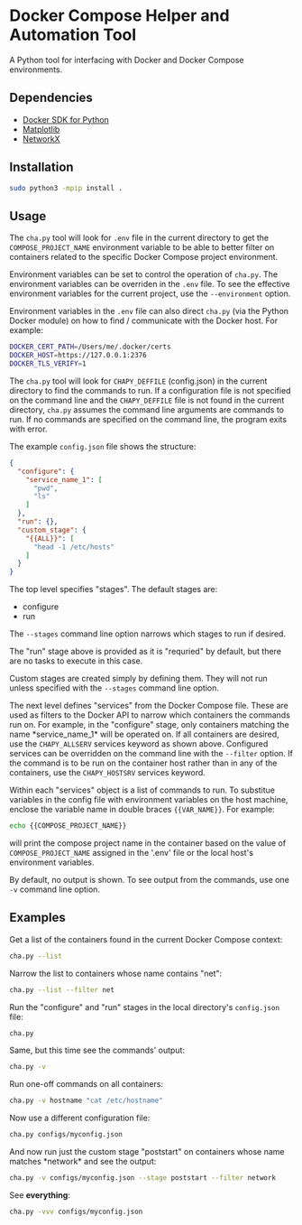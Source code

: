# Docker Compose Helper and Automation Tool

A Python tool for interfacing with Docker and Docker Compose environments.

## Dependencies

- [Docker SDK for Python](https://pypi.org/project/docker/)
- [Matplotlib](https://matplotlib.org/)
- [NetworkX](https://networkx.org/)

## Installation

```sh
sudo python3 -mpip install .
```

## Usage

The `cha.py` tool will look for `.env` file in the current directory to get
the `COMPOSE_PROJECT_NAME` environment variable to be able to better filter
on containers related to the specific Docker Compose project environment.

Environment variables can be set to control the operation of `cha.py`.  The
environment variables can be overriden in the `.env` file.  To see the
effective environment variables for the current project, use the
`--environment` option.

Environment variables in the `.env` file can also direct `cha.py` (via the
Python Docker module) on how to find / communicate with the Docker host.  For
example:

```sh
DOCKER_CERT_PATH=/Users/me/.docker/certs
DOCKER_HOST=https://127.0.0.1:2376
DOCKER_TLS_VERIFY=1
```

The `cha.py` tool will look for `CHAPY_DEFFILE` (config.json) in the current
directory to find the commands to run.  If a configuration file is not
specified on the command line and the `CHAPY_DEFFILE` file is not found in the
current directory, `cha.py` assumes the command line arguments are commands to
run.  If no commands are specified on the command line, the program exits
with error.

The example `config.json` file shows the structure:

```JSON
{
  "configure": {
    "service_name_1": [
      "pwd",
      "ls"
    ]
  },
  "run": {},
  "custom_stage": {
    "{{ALL}}": [
      "head -1 /etc/hosts"
    ]
  }
}
```

The top level specifies "stages".  The default stages are:
  - configure
  - run

The `--stages` command line option narrows which stages to run if desired.

The "run" stage above is provided as it is "requried" by default, but there
are no tasks to execute in this case.

Custom stages are created simply by defining them.  They will not run unless
specified with the `--stages` command line option.

The next level defines "services" from the Docker Compose file.  These are
used as filters to the Docker API to narrow which containers the commands run
on.  For example, in the "configure" stage, only containers matching the name
\*service_name_1\* will be operated on.  If all containers are desired, use
the `CHAPY_ALLSERV` services keyword as shown above.  Configured services can
be overridden on the command line with the `--filter` option.  If the command
is to be run on the container host rather than in any of the containers, use
the `CHAPY_HOSTSRV` services keyword.

Within each "services" object is a list of commands to run.  To substitue
variables in the config file with environment variables on the host machine,
enclose the variable name in double braces `{{VAR_NAME}}`.  For example:

```sh
echo {{COMPOSE_PROJECT_NAME}}
```

will print the compose project name in the container based on the value of
`COMPOSE_PROJECT_NAME` assigned in the '.env' file or the local host's
environment variables.

By default, no output is shown.  To see output from the commands, use one `-v`
command line option.

## Examples

Get a list of the containers found in the current Docker Compose context:

```sh
cha.py --list
```

Narrow the list to containers whose name contains "net":

```sh
cha.py --list --filter net
```

Run the "configure" and "run" stages in the local directory's `config.json`
file:

```sh
cha.py
```

Same, but this time see the commands' output:

```sh
cha.py -v
```

Run one-off commands on all containers:

```sh
cha.py -v hostname "cat /etc/hostname"
```

Now use a different configuration file:

```sh
cha.py configs/myconfig.json
```

And now run just the custom stage "poststart" on containers whose name matches
\*network\* and see the output:

```sh
cha.py -v configs/myconfig.json --stage poststart --filter network
```

See **everything**:

```sh
cha.py -vvv configs/myconfig.json
```
